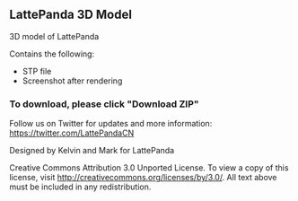 LattePanda 3D Model
----------------

3D model of LattePanda

Contains the following:
- STP file
- Screenshot after rendering

### To download, please click "Download ZIP"

Follow us on Twitter for updates and more information: https://twitter.com/LattePandaCN

Designed by Kelvin and Mark for LattePanda

Creative Commons Attribution 3.0 Unported License. 
To view a copy of this license, visit http://creativecommons.org/licenses/by/3.0/. All text above must be included in any redistribution.
